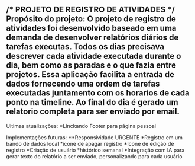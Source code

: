 /*
PROJETO DE REGISTRO DE ATIVIDADES
*/
Propósito do projeto:
O projeto de registro de atividades foi desenvolvido baseado em uma demanda de desenvolver relatórios diários de tarefas executas.
Todos os dias precisava descrever cada atividade executada durante o dia, bem como as paradas e o que fazia entre projetos.
Essa aplicação facilita a entrada de dados fornecendo uma ordem de tarefas executadas juntamento com os horarios de cada ponto na timeline.
Ao final do dia é gerado um relatorio completa para ser enviado por email.
--
Ultimas atualizações:
*Linckando Footer para página pessoal

Implementações futuras:
**Responsividade URGENTE
*Registro em um bando de dados local
*icone de apagar registro
*Icone de edição de registro
*Criação de usuário
*histórico semanal
*Integração com IA para gerar texto do relatório a ser enviado, personalizando para cada usuário